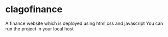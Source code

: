 # clagofinance
A finance website which is deployed using html,css and javascript
You can run the project in your local host
